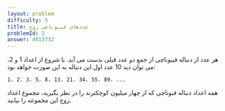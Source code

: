```yaml
---
layout: problem
difficulty: 5
title: عددهای فیبوناچی زوج
problemId: 2
answer: 4613732
---
```

هر عدد از دنباله فیبوناچی از جمع دو عدد قبلی بدست می آید. با شروع از اعداد 1 و 2، می توان دید 10 عدد اول این دنباله به این صورت خواهد بود:
```
1، 2، 3، 5، 8، 13، 21، 34، 55، 89، ...
```
همه اعداد دنباله فبوناچی که از چهار میلیون کوچکترند را در نظر بگیرید، مجموع اعداد زوج این مجموعه را بیابید.
